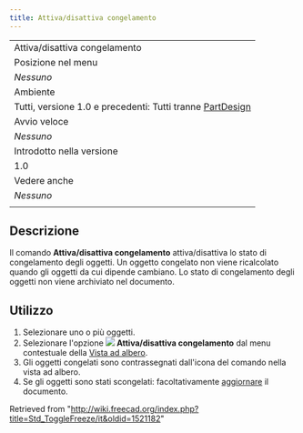 ```yaml
---
title: Attiva/disattiva congelamento
---
```

|  |
| --- |
| Attiva/disattiva congelamento |
| Posizione nel menu |
| *Nessuno* |
| Ambiente |
| Tutti, versione 1.0 e precedenti: Tutti tranne [PartDesign](/PartDesign_Workbench/it "PartDesign Workbench/it") |
| Avvio veloce |
| *Nessuno* |
| Introdotto nella versione |
| 1.0 |
| Vedere anche |
| *Nessuno* |
|  |

## Descrizione

Il comando **Attiva/disattiva congelamento** attiva/disattiva lo stato di congelamento degli oggetti. Un oggetto congelato non viene ricalcolato quando gli oggetti da cui dipende cambiano. Lo stato di congelamento degli oggetti non viene archiviato nel documento.

## Utilizzo

1. Selezionare uno o più oggetti.
2. Selezionare l'opzione **![](/images/Std_ToggleFreeze.svg) Attiva/disattiva congelamento** dal menu contestuale della [Vista ad albero](/Tree_view/it "Tree view/it").
3. Gli oggetti congelati sono contrassegnati dall'icona del comando nella vista ad albero.
4. Se gli oggetti sono stati scongelati: facoltativamente [aggiornare](/Std_Refresh/it "Std Refresh/it") il documento.

Retrieved from "<http://wiki.freecad.org/index.php?title=Std_ToggleFreeze/it&oldid=1521182>"